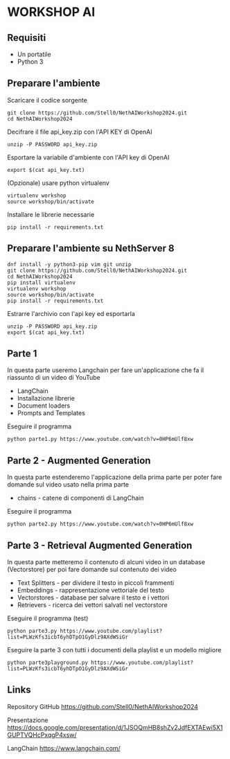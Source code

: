 # WORKSHOP AI

## Requisiti

* Un portatile
* Python 3


## Preparare l'ambiente

Scaricare il codice sorgente

```
git clone https://github.com/Stell0/NethAIWorkshop2024.git
cd NethAIWorkshop2024
```

Decifrare il file api_key.zip con l'API KEY di OpenAI

```
unzip -P PASSWORD api_key.zip
```

Esportare la variabile d'ambiente con l'API key di OpenAI

```
export $(cat api_key.txt)
```

(Opzionale) usare python virtualenv

```
virtualenv workshop
source workshop/bin/activate
```

Installare le librerie necessarie

```
pip install -r requirements.txt
```

## Preparare l'ambiente su NethServer 8

```
dnf install -y python3-pip vim git unzip
git clone https://github.com/Stell0/NethAIWorkshop2024.git
cd NethAIWorkshop2024
pip install virtualenv
virtualenv workshop
source workshop/bin/activate
pip install -r requirements.txt
```

Estrarre l'archivio con l'api key ed esportarla
```
unzip -P PASSWORD api_key.zip
export $(cat api_key.txt)
```


## Parte 1

In questa parte useremo Langchain per fare un'applicazione che fa il riassunto di un video di YouTube

* LangChain
* Installazione librerie
* Document loaders
* Prompts and Templates

Eseguire il programma

```
python parte1.py https://www.youtube.com/watch?v=0HP6mUlf8xw
```


## Parte 2 - Augmented Generation

In questa parte estenderemo l'applicazione della prima parte per poter fare domande sul video usato nella prima parte

* chains - catene di componenti di LangChain

Eseguire il programma

```
python parte2.py https://www.youtube.com/watch?v=0HP6mUlf8xw
```


## Parte 3 - Retrieval Augmented Generation

In questa parte metteremo il contenuto di alcuni video in un database (Vectorstore) per poi fare domande sul contenuto dei video

* Text Splitters - per dividere il testo in piccoli frammenti
* Embeddings - rappresentazione vettoriale del testo
* Vectorstores - database per salvare il testo e i vettori
* Retrievers - ricerca dei vettori salvati nel vectorstore

Eseguire il programma (test)
```
python parte3.py https://www.youtube.com/playlist?list=PLWzKfs3icbT6yhDTpO1GyDlz9AXdWSiGr
```

Eseguire la parte 3 con tutti i documenti della playlist e un modello migliore

```
python parte3playground.py https://www.youtube.com/playlist?list=PLWzKfs3icbT6yhDTpO1GyDlz9AXdWSiGr
```


## Links

Repository GitHub https://github.com/Stell0/NethAIWorkshop2024

Presentazione https://docs.google.com/presentation/d/1JSOQmHB8shZv2JdfEXTAEwi5X1GUPTVQHcPxqgP4xsw/

LangChain https://www.langchain.com/
